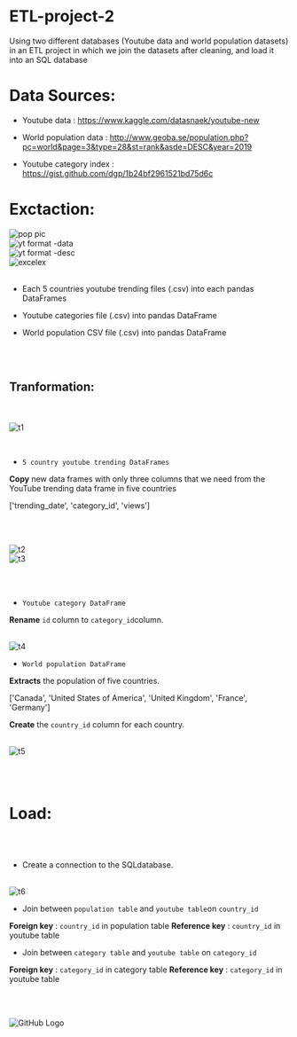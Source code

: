 # ETL-project-2
Using two different databases (Youtube data and world population datasets) in an ETL project in which we join the datasets after cleaning, and load it into an SQL database

# Data Sources:

- Youtube data
: https://www.kaggle.com/datasnaek/youtube-new 

- World population data 
: http://www.geoba.se/population.php?pc=world&page=3&type=28&st=rank&asde=DESC&year=2019 

- Youtube category index 
: https://gist.github.com/dgp/1b24bf2961521bd75d6c 

# Exctaction:

<img src="readme-media/pop.PNG" alt="pop pic">

<br>

<img src="readme-media/yt-countries-data-names.PNG" alt="yt format -data">

<br>

<img src="readme-media/yt-data-description.PNG" alt="yt format -desc">

<br>

<img src="readme-media/load3.PNG" alt="excelex">

<br>
<br>


* Each 5 countries youtube trending files (.csv) into each pandas DataFrames

* Youtube categories file (.csv) into pandas DataFrame

* World population CSV file (.csv) into pandas DataFrame

<br><br>

## Tranformation:
<br><br>
<img src="readme-media/trans1.PNG" alt="t1">
<br>


<br>


* `5 country youtube trending DataFrames`

**Copy** new data frames with only three columns that we need from the YouTube trending data frame in five countries
 
  ['trending_date', 'category_id', 'views']
  
<br><br>
  
<img src="readme-media/trans2.PNG" alt="t2">

<br>
  
<img src="readme-media/trans3.PNG" alt="t3">

<br><br>

* `Youtube category DataFrame`

 **Rename** `id` column to `category_id`column.
 
<br>
 
<img src="readme-media/trans4.PNG" alt="t4">

<br>

* `World population DataFrame `

**Extracts** the population of five countries.

  ['Canada', 'United States of America', 'United Kingdom', 'France', 'Germany']

**Create** the `country_id` column for each country.

<br>

<img src="readme-media/trans5.PNG" alt="t5">


<br><br>
# Load:
<br><br>
  * Create a connection to the SQLdatabase.
  
  <br>
  
  <img src="readme-media/trans6.PNG" alt="t6">
  
  <br>
  
  * Join between `population table` and `youtube table`on `country_id`
  
  **Foreign key** : `country_id` in population table
  **Reference key** : `country_id` in youtube table
  
  * Join between `category table` and `youtube table` on `category_id`
  
  **Foreign key** : `category_id` in category table
  **Reference key** : `category_id` in youtube table
  
 <br><br>
 
  
  ![GitHub Logo](/img/EER_diagram.png)
